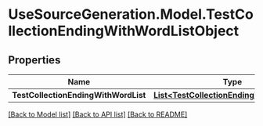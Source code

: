 # UseSourceGeneration.Model.TestCollectionEndingWithWordListObject

## Properties

Name | Type | Description | Notes
------------ | ------------- | ------------- | -------------
**TestCollectionEndingWithWordList** | [**List&lt;TestCollectionEndingWithWordList&gt;**](TestCollectionEndingWithWordList.md) |  | [optional] 

[[Back to Model list]](../../README.md#documentation-for-models) [[Back to API list]](../../README.md#documentation-for-api-endpoints) [[Back to README]](../../README.md)

